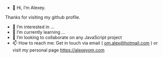 - 👋 Hi, I’m Alexey.

Thanks for visiting my github profile.


- 👀 I’m interested in ...
- 🌱 I’m currently learning ...
- 💞️ I’m looking to collaborate on any JavaScript project
- 📫 How to reach me:
     Get in touch via email ( om.alex@hotmail.com ) or visit my personal page https://alexeyom.com

<!---
alexey0511/alexey0511 is a ✨ special ✨ repository because its `README.md` (this file) appears on your GitHub profile.
You can click the Preview link to take a look at your changes.
--->
